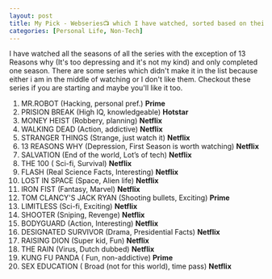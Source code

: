 ```yaml
---
layout: post
title: My Pick - Webseries📺 which I have watched, sorted based on their watchability.
categories: [Personal Life, Non-Tech]
---
```

I have watched all the seasons of all the series with the exception of 13 Reasons why (It's too depressing and it's not my kind) and only completed one season. There are some series which didn't make it in the list because either i am in the middle of watching or I don't like them. Checkout these series if you are starting and maybe you'll like it too. 

1. MR.ROBOT (Hacking, personal pref.) **Prime** 
2. PRISION BREAK (High IQ, knowledgeable) **Hotstar** 
3. MONEY HEIST (Robbery, planning) **Netflix** 
4. WALKING DEAD (Action, addictive) **Netflix** 
5. STRANGER THINGS (Strange, just watch it) **Netflix** 
6. 13 REASONS WHY (Depression, First Season is worth watching) **Netflix** 
7. SALVATION (End of the world, Lot’s of tech) **Netflix**
8. THE 100 ( Sci-fi, Survival) **Netflix** 
9. FLASH (Real Science Facts, Interesting) **Netflix** 
10. LOST IN SPACE (Space, Alien life) **Netflix**
11. IRON FIST (Fantasy, Marvel) **Netflix** 
12. TOM CLANCY'S JACK RYAN (Shooting bullets, Exciting) **Prime** 
13. LIMITLESS (Sci-fi, Exciting) **Netflix** 
14. SHOOTER (Sniping, Revenge) **Netflix** 
15. BODYGUARD (Action, Interesting) **Netflix** 
16. DESIGNATED SURVIVOR (Drama, Presidential Facts) **Netflix** 
17. RAISING DION (Super kid, Fun) **Netflix**
18. THE RAIN (Virus, Dutch dubbed) **Netflix** 
19. KUNG FU PANDA ( Fun, non-addictive) **Prime** 
20. SEX EDUCATION ( Broad (not for this world), time pass) **Netflix** 